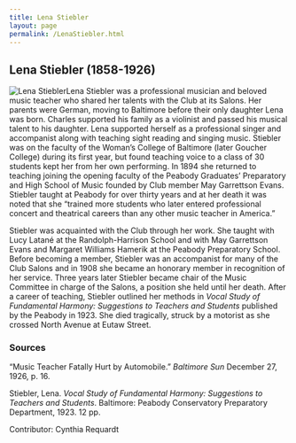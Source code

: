 ```yaml
---
title: Lena Stiebler
layout: page
permalink: /LenaStiebler.html
---
```

## Lena Stiebler (1858-1926)
<div style="float: left"><img src="https://elizajames.github.io/WLCB_draft/assets/img/LenaStiebler.jpg" alt="Lena Stiebler"></div>

Lena Stiebler was a professional musician and beloved music teacher who shared her talents with the Club at its Salons. Her parents were German, moving to Baltimore before their only daughter Lena was born. Charles supported his family as a violinist and passed his musical talent to his daughter. Lena supported herself as a professional singer and accompanist along with teaching sight reading and singing music. Stiebler was on the faculty of the Woman’s College of Baltimore (later Goucher College) during its first year, but found teaching voice to a class of 30 students kept her from her own performing. In 1894 she returned to teaching joining the opening faculty of the Peabody Graduates’ Preparatory and High School of Music founded by Club member May Garrettson Evans. Stiebler taught at Peabody for over thirty years and at her death it was noted that she “trained more students who later entered professional concert and theatrical careers than any other music teacher in America.” 

Stiebler was acquainted with the Club through her work. She taught with Lucy Latané at the Randolph-Harrison School and with May Garrettson Evans and Margaret Williams Hamerik at the Peabody Preparatory School. Before becoming a member, Stiebler was an accompanist for many of the Club Salons and in 1908 she became an honorary member in recognition of her service. Three years later Stiebler became chair of the Music Committee in charge of the Salons, a position she held until her death. After a career of teaching, Stiebler outlined her methods in *Vocal Study of Fundamental Harmony: Suggestions to Teachers and Students* published by the Peabody in 1923. She died tragically, struck by a motorist as she crossed North Avenue at Eutaw Street.

### Sources 

“Music Teacher Fatally Hurt by Automobile.” *Baltimore Sun* December 27, 1926, p. 16.

Stiebler, Lena. *Vocal Study of Fundamental Harmony: Suggestions to Teachers and Students*. Baltimore: Peabody Conservatory Preparatory Department, 1923. 12 pp.

Contributor: Cynthia Requardt